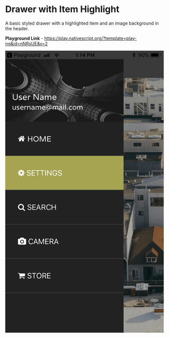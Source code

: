 # Drawer with Item Highlight
A basic styled drawer with a highlighted item and an image background in the header.

<b>Playground Link</b> - https://play.nativescript.org/?template=play-ng&id=nNRsUE&v=2

![mock ups](https://github.com/kumarandena/nsdrawer-itemhighlight-ng/blob/master/assets/drawer-highlight.png)
